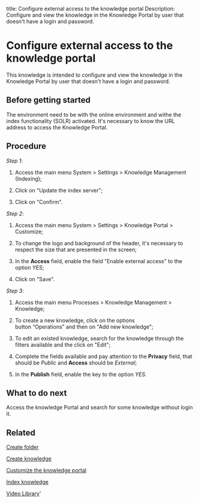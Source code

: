 title: Configure external access to the knowledge portal
Description: Configure and view the knowledge in the Knowledge Portal by user that doesn't have a login and password.
# Configure external access to the knowledge portal

This knowledge is intended to configure and view the knowledge in the Knowledge Portal by user that doesn't have a login and password.


Before getting started
--------------------------

The environment need to be with the online environment and withe the index
functionality (SOLR) activated. It's necessary to know the URL address to access
the Knowledge Portal.

Procedure
-------------

*Step 1*:

1.  Access the main menu System \> Settings \> Knowledge Management (Indexing);

2.  Click on "Update the index server";

3.  Click on "Confirm".

*Step 2*:

1.  Access the main menu System \> Settings \> Knowledge Portal \> Customize;

2.  To change the logo and background of the header, it's necessary to respect
    the size that are presented in the screen;

3.  In the **Access** field, enable the field "Enable external access" to the
    option *YES*;

4.  Click on "Save".

*Step 3*:

1.  Access the main menu Processes \> Knowledge Management \> Knowledge;

2.  To create a new knowledge, click on the options button “Operations” and then
    on "Add new knowledge";

3.  To edit an existed knowledge, search for the knowledge through the filters
    available and the click on "Edit";

4.  Complete the fields available and pay attention to the **Privacy** field,
    that should be *Public* and **Access** should be *External*;

5.  In the **Publish** field, enable the key to the option *YES*.

What to do next
---------------

Access the knowledge Portal and search for some knowledge without login it.

Related
-------

[Create folder](/en-us/citsmart-platform-9/processes/knowledge/configuration/create-folder.html)

[Create knowledge](/en-us/citsmart-platform-9/processes/knowledge/use/create-knowledge.html)

[Customize the knowledge portal](/en-us/citsmart-platform-9/platform-administration/environment-configuration/knowledge-portal-customize-knowledge-portal.html)

[Index knowledge](/en-us/citsmart-platform-9/processes/knowledge/configuration/index-knowledge.html)


<i class='fa fa-youtube-play  fa-2x' style='color:#97ce17;vertical-align: middle;'> </i> [Video Library](https://www.youtube.com/playlist?list=PLB5qK2uzf2ROOaL7DsS86sLx4ilNgruEc)'

<!-- !!! tip "About"

    <b>Product/Version:</b> CITSmart | 9.00 &nbsp;&nbsp;
    <b>Updated:</b>01/04/2019 - Anna Martins
